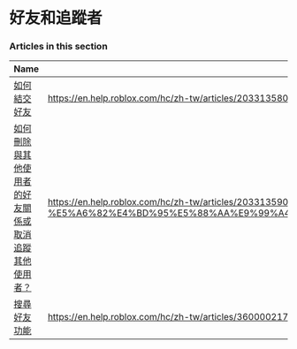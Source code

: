 # 好友和追蹤者  
### Articles in this section
Name|URL
-|-
[如何結交好友](./如何結交好友.html) |https://en.help.roblox.com/hc/zh-tw/articles/203313580-%E5%A6%82%E4%BD%95%E7%B5%90%E4%BA%A4%E5%A5%BD%E5%8F%8B
[如何刪除與其他使用者的好友關係或取消追蹤其他使用者？](./如何刪除與其他使用者的好友關係或取消追蹤其他使用者？.html) |https://en.help.roblox.com/hc/zh-tw/articles/203313590-%E5%A6%82%E4%BD%95%E5%88%AA%E9%99%A4%E8%88%87%E5%85%B6%E4%BB%96%E4%BD%BF%E7%94%A8%E8%80%85%E7%9A%84%E5%A5%BD%E5%8F%8B%E9%97%9C%E4%BF%82%E6%88%96%E5%8F%96%E6%B6%88%E8%BF%BD%E8%B9%A4%E5%85%B6%E4%BB%96%E4%BD%BF%E7%94%A8%E8%80%85-
[搜尋好友功能](./搜尋好友功能.html) |https://en.help.roblox.com/hc/zh-tw/articles/360000217903-%E6%90%9C%E5%B0%8B%E5%A5%BD%E5%8F%8B%E5%8A%9F%E8%83%BD